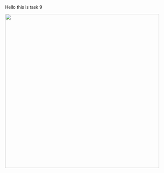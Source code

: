 Hello this is task 9
<br/>

<img src="https://github.com/knsssuraj16/technojam-task/blob/main/task9/video1.gif" width="500" height="500" />


